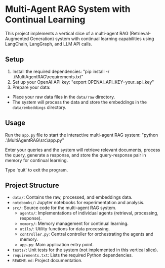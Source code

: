 # Multi-Agent RAG System with Continual Learning

This project implements a vertical slice of a multi-agent RAG (Retrieval-Augmented Generation) system with continual learning capabilities using LangChain, LangGraph, and LLM API calls.

## Setup

1. Install the required dependencies: "pip install -r .\MultiAgentRAG\requirements.txt"
2. Set up your OpenAI API key: "export OPENAI_API_KEY=your_api_key"
3. Prepare your data:
- Place your raw data files in the `data/raw` directory.
- The system will process the data and store the embeddings in the `data/embeddings` directory.

## Usage

Run the `app.py` file to start the interactive multi-agent RAG system: "python .\MultiAgentRAG\src\app.py"

Enter your queries and the system will retrieve relevant documents, process the query, generate a response, and store the query-response pair in memory for continual learning.

Type 'quit' to exit the program.

## Project Structure

- `data/`: Contains the raw, processed, and embeddings data.
- `notebooks/`: Jupyter notebooks for experimentation and analysis.
- `src/`: Source code for the multi-agent RAG system.
  - `agents/`: Implementations of individual agents (retrieval, processing, response).
  - `memory/`: Memory management for continual learning.
  - `utils/`: Utility functions for data processing.
  - `controller.py`: Central controller for orchestrating the agents and memory.
  - `app.py`: Main application entry point.
- `tests/`: Unit tests for the system (not implemented in this vertical slice).
- `requirements.txt`: Lists the required Python dependencies.
- `README.md`: Project documentation.
